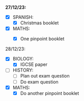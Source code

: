 **27/12/23:**

- [x] SPANISH:
	- [x] Christmas booklet
- [x] MATHS:
	- [x] One pinpoint booklet


28/12/23:
- [x] BIOLOGY:
	- [x] IGCSE paper
- [ ] HISTORY:
	- [ ] Plan out exam question
	- [ ] Do exam question
- [x] MATHS:
	- [x] Do another pinpoint booklet
